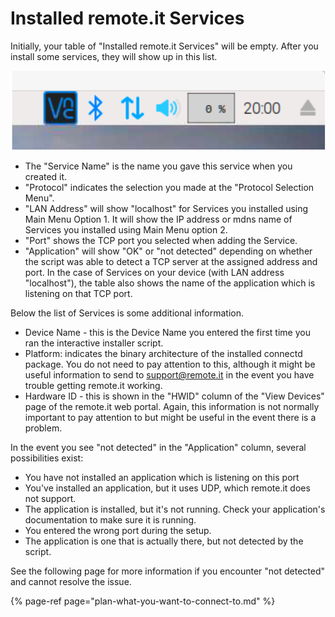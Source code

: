 # Installed remote.it Services

Initially, your table of "Installed remote.it Services" will be empty.  After you install some services, they will show up in this list.

![](../../.gitbook/assets/image%20%28192%29.png)

* The "Service Name" is the name you gave this service when you created it.
* "Protocol" indicates the selection you made at the "Protocol Selection Menu".
* "LAN Address" will show "localhost" for Services you installed using Main Menu Option 1.  It will show the IP address or mdns name of Services you installed using Main Menu option 2.
* "Port" shows the TCP port you selected when adding the Service.
* "Application" will show "OK" or "not detected" depending on whether the script was able to detect a TCP server at the assigned address and port.  In the case of Services on your device \(with LAN address "localhost"\), the table also shows the name of the application which is listening on that TCP port.

Below the list of Services is some additional information.

* Device Name - this is the Device Name you entered the first time you ran the interactive installer script.
* Platform: indicates the binary architecture of the installed connectd package.   You do not need to pay attention to this, although it might be useful information to send to support@remote.it in the event you have trouble getting remote.it working.
* Hardware ID - this is shown in the "HWID" column of the "View Devices" page of the remote.it web portal.  Again, this information is not normally important to pay attention to but might be useful in the event there is a problem.

In the event you see "not detected" in the "Application" column, several possibilities exist:

* You have not installed an application which is listening on this port
* You've installed an application, but it uses UDP, which remote.it does not support.
* The application is installed, but it's not running.  Check your application's documentation to make sure it is running.
* You entered the wrong port during the setup.
* The application is one that is actually there, but not detected by the script.

See the following page for more information if you encounter "not detected" and cannot resolve the issue.

{% page-ref page="plan-what-you-want-to-connect-to.md" %}



